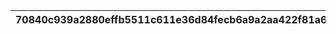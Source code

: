 |70840c939a2880effb5511c611e36d84fecb6a9a2aa422f81a67708c35eefb74|a6823dd0a7f467d321e9088f34af3ca7188c89e0304b8d2ee48b8bf51e3c649e|e4bfdc24d25b2ca53d15b72505551cb62f4df7c75985ef81d7312a5bf23d9a4b|f5ce0971493a5107ad89127bb17fbacb64fed3e47fd835faca7ee14f11c8b2b7|0ce2b1b14bb50edaed2457ec2ff33c9951e0640f2333c7468cf66377122c4aac|
| --- | --- | --- | --- | --- |